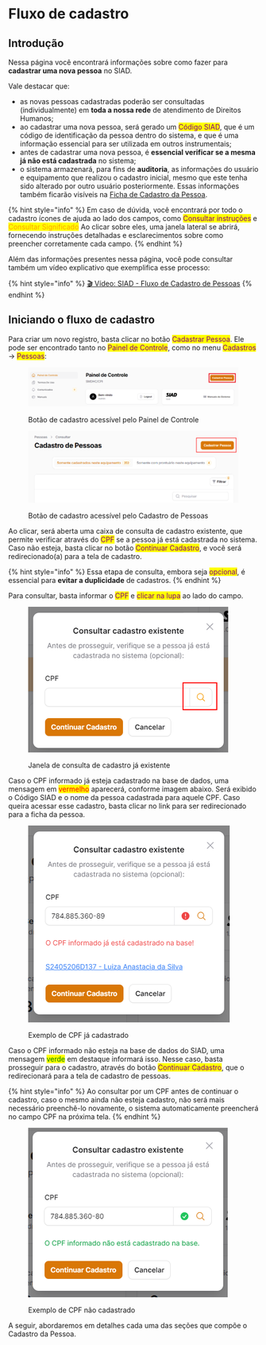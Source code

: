 # Fluxo de cadastro

## Introdução

Nessa página você encontrará informações sobre como fazer para **cadastrar uma nova pessoa** no SIAD.

Vale destacar que:

* as novas pessoas cadastradas poderão ser consultadas (individualmente) em **toda a nossa rede** de atendimento de Direitos Humanos;
* ao cadastrar uma nova pessoa, será gerado um <mark style="color:purple;">Código SIAD</mark>, que é um código de identificação da pessoa dentro do sistema, e que é uma informação essencial para ser utilizada em outros instrumentais;
* antes de cadastrar uma nova pessoa, é **essencial verificar se a mesma já não está cadastrada** no sistema;
* o sistema armazenará, para fins de **auditoria**, as informações do usuário e equipamento que realizou o cadastro inicial, mesmo que este tenha sido alterado por outro usuário posteriormente. Essas informações também ficarão visíveis na [Ficha de Cadastro da Pessoa](../ficha.md).

{% hint style="info" %}
Em caso de dúvida, você encontrará por todo o cadastro ícones de ajuda ao lado dos campos, como <mark style="color:purple;">Consultar instruções</mark> e <mark style="color:orange;">Consultar Significado</mark> Ao clicar sobre eles, uma janela lateral se abrirá, fornecendo instruções detalhadas e esclarecimentos sobre como preencher corretamente cada campo.
{% endhint %}

Além das informações presentes nessa página, você pode consultar também um vídeo explicativo que exemplifica esse processo:

{% hint style="info" %}
[🎬 Vídeo: SIAD - Fluxo de Cadastro de Pessoas](https://cloudprodamazhotmail-my.sharepoint.com/:v:/g/personal/siad_prefeitura_sp_gov_br/EYCvZGvttX5Ku-Fa_GkFt2EBrLJZQE4FYLDBkIXc9bUyPQ?nav=eyJyZWZlcnJhbEluZm8iOnsicmVmZXJyYWxBcHAiOiJPbmVEcml2ZUZvckJ1c2luZXNzIiwicmVmZXJyYWxBcHBQbGF0Zm9ybSI6IldlYiIsInJlZmVycmFsTW9kZSI6InZpZXciLCJyZWZlcnJhbFZpZXciOiJNeUZpbGVzTGlua0NvcHkifX0\&e=10cENL)
{% endhint %}

## Iniciando o fluxo de cadastro

Para criar um novo registro, basta clicar no botão <mark style="color:purple;">Cadastrar Pessoa</mark>. Ele pode ser encontrado tanto no <mark style="color:purple;">Painel de Controle</mark>, como no menu <mark style="color:purple;">Cadastros</mark> -> <mark style="color:purple;">Pessoas</mark>:

<figure><img src="../../.gitbook/assets/image (79).png" alt=""><figcaption><p>Botão de cadastro acessível pelo Painel de Controle</p></figcaption></figure>

<figure><img src="../../.gitbook/assets/image (14) (1) (1) (1).png" alt=""><figcaption><p>Botão de cadastro acessível pelo Cadastro de Pessoas</p></figcaption></figure>

Ao clicar, será aberta uma caixa de consulta de cadastro existente, que permite verificar através do <mark style="color:purple;">CPF</mark> se a pessoa já está cadastrada no sistema. Caso não esteja, basta clicar no botão <mark style="color:purple;">Continuar Cadastro</mark>, e você será redirecionado(a) para a tela de cadastro.

{% hint style="info" %}
Essa etapa de consulta, embora seja <mark style="color:purple;">opcional</mark>, é essencial para **evitar a duplicidade** de cadastros.
{% endhint %}

Para consultar, basta informar o <mark style="color:purple;">CPF</mark> e <mark style="color:purple;">clicar na lupa</mark> ao lado do campo.&#x20;

<figure><img src="../../.gitbook/assets/image (1) (1) (1) (1) (1) (1) (1) (1) (1) (1) (1) (1) (1) (1) (1) (1).png" alt=""><figcaption><p>Janela de consulta de cadastro já existente</p></figcaption></figure>

Caso o CPF informado já esteja cadastrado na base de dados, uma mensagem em <mark style="color:red;">vermelho</mark> aparecerá, conforme imagem abaixo. Será exibido o Código SIAD e o nome da pessoa cadastrada para aquele CPF. Caso queira acessar esse cadastro, basta clicar no link para ser redirecionado para a ficha da pessoa.

<figure><img src="../../.gitbook/assets/image (1) (1) (1) (1) (1) (1) (1) (1) (1) (1) (1) (1) (1) (1) (1) (1) (1) (1) (1) (1) (1) (1) (1) (1) (1).png" alt=""><figcaption><p>Exemplo de CPF já cadastrado</p></figcaption></figure>

Caso o CPF informado não esteja na base de dados do SIAD, uma mensagem <mark style="color:green;">verde</mark> em destaque informará isso. Nesse caso, basta prosseguir para o cadastro, através do botão <mark style="color:purple;">Continuar Cadastro</mark>, que o redirecionará para a tela de cadastro de pessoas.

{% hint style="info" %}
Ao consultar por um CPF antes de continuar o cadastro, caso o mesmo ainda não esteja cadastro, não será mais necessário preenchê-lo novamente, o sistema automaticamente preencherá no campo CPF na próxima tela.
{% endhint %}

<figure><img src="../../.gitbook/assets/image (2) (1) (1) (1) (1) (1) (1) (1) (1) (1) (1) (1) (1) (1) (1) (1) (1) (1).png" alt=""><figcaption><p>Exemplo de CPF não cadastrado</p></figcaption></figure>

A seguir, abordaremos em detalhes cada uma das seções que compõe o Cadastro da Pessoa.
